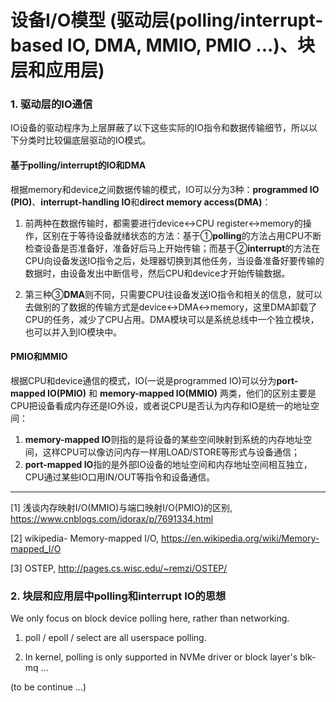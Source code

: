 # 设备I/O模型 (驱动层(polling/interrupt-based IO, DMA, MMIO, PMIO ...)、块层和应用层)

### 1. 驱动层的IO通信

IO设备的驱动程序为上层屏蔽了以下这些实际的IO指令和数据传输细节，所以以下分类时比较偏底层驱动的IO模式。

#### 基于polling/interrupt的IO和DMA

根据memory和device之间数据传输的模式，IO可以分为3种：**programmed IO (PIO)**、**interrupt-handling IO**和**direct memory access(DMA)**：

1. 前两种在数据传输时，都需要进行device<->CPU register<->memory的操作，区别在于等待设备就绪状态的方法：基于①**polling**的方法占用CPU不断检查设备是否准备好，准备好后马上开始传输；而基于②**interrupt**的方法在CPU向设备发送IO指令之后，处理器切换到其他任务，当设备准备好要传输的数据时，由设备发出中断信号，然后CPU和device才开始传输数据。

2. 第三种③**DMA**则不同，只需要CPU往设备发送IO指令和相关的信息，就可以去做别的了数据的传输方式是device<->DMA<->memory，这里DMA卸载了CPU的任务，减少了CPU占用。DMA模块可以是系统总线中一个独立模块，也可以并入到IO模块中。


#### PMIO和MMIO

根据CPU和device通信的模式，IO(一说是programmed IO)可以分为**port-mapped IO(PMIO)** 和 **memory-mapped IO(MMIO)** 两类，他们的区别主要是CPU把设备看成内存还是IO外设，或者说CPU是否认为内存和IO是统一的地址空间：
1. **memory-mapped IO**则指的是将设备的某些空间映射到系统的内存地址空间，这样CPU可以像访问内存一样用LOAD/STORE等形式与设备通信；
2. **port-mapped IO**指的是外部IO设备的地址空间和内存地址空间相互独立，CPU通过某些IO口用IN/OUT等指令和设备通信。

---

[1] 浅谈内存映射I/O(MMIO)与端口映射I/O(PMIO)的区别, https://www.cnblogs.com/idorax/p/7691334.html

[2] wikipedia- Memory-mapped I/O, https://en.wikipedia.org/wiki/Memory-mapped_I/O

[3] OSTEP, http://pages.cs.wisc.edu/~remzi/OSTEP/


### 2. 块层和应用层中polling和interrupt IO的思想

We only focus on block device polling here, rather than networking.

1. poll / epoll / select are all userspace polling.

2. In kernel, polling is only supported in NVMe driver or block layer's blk-mq ...


(to be continue ...)
 